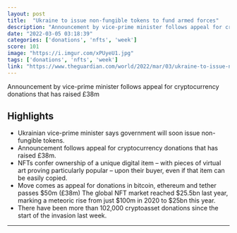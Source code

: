 ```yaml
---
layout: post
title:  "Ukraine to issue non-fungible tokens to fund armed forces"
description: "Announcement by vice-prime minister follows appeal for cryptocurrency donations that has raised £38m"
date: "2022-03-05 03:18:39"
categories: ['donations', 'nfts', 'week']
score: 101
image: "https://i.imgur.com/xPUyeU1.jpg"
tags: ['donations', 'nfts', 'week']
link: "https://www.theguardian.com/world/2022/mar/03/ukraine-to-issue-non-fungible-tokens-to-fund-armed-forces"
---
```


Announcement by vice-prime minister follows appeal for cryptocurrency donations that has raised £38m

## Highlights

- Ukrainian vice-prime minister says government will soon issue non-fungible tokens.
- Announcement follows appeal for cryptocurrency donations that has raised £38m.
- NFTs confer ownership of a unique digital item – with pieces of virtual art proving particularly popular – upon their buyer, even if that item can be easily copied.
- Move comes as appeal for donations in bitcoin, ethereum and tether passes $50m (£38m) The global NFT market reached $25.5bn last year, marking a meteoric rise from just $100m in 2020 to $25bn this year.
- There have been more than 102,000 cryptoasset donations since the start of the invasion last week.

---
